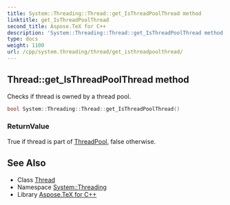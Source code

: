 ```yaml
---
title: System::Threading::Thread::get_IsThreadPoolThread method
linktitle: get_IsThreadPoolThread
second_title: Aspose.TeX for C++
description: 'System::Threading::Thread::get_IsThreadPoolThread method. Checks if thread is owned by a thread pool in C++.'
type: docs
weight: 1100
url: /cpp/system.threading/thread/get_isthreadpoolthread/
---
```

## Thread::get_IsThreadPoolThread method


Checks if thread is owned by a thread pool.

```cpp
bool System::Threading::Thread::get_IsThreadPoolThread()
```


### ReturnValue

True if thread is part of [ThreadPool](../../threadpool/), false otherwise.

## See Also

* Class [Thread](../)
* Namespace [System::Threading](../../)
* Library [Aspose.TeX for C++](../../../)
